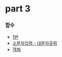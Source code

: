 # part 3

### 함수

* [1번](./studymethod/ex1)
* [소문자입력 - 대문자출력](./studymethod/ex6)
* [객체](./studymethod/ex7)
